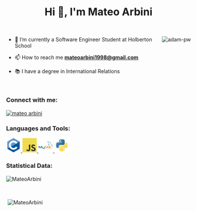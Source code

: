 <h1 align="center">Hi 👋, I'm Mateo Arbini</h1>
<br>
<p><img align="right" src="https://github.com/Adam-pw/Adam-pw/blob/main/animation_500_kxa883sd.gif" alt="adam-pw" /></p>


- 🌱 I’m currently a Software Engineer Student at Holberton School

- 📫 How to reach me **mateoarbini1998@gmail.com**

- 📚 I have a degree in International Relations

<br>

<h3 align="left">Connect with me:</h3>
<p align="left">
  <a href="https://www.linkedin.com/in/mateo-arbini-1493691a8/" target="blank"><img align="center"
      src="https://raw.githubusercontent.com/rahuldkjain/github-profile-readme-generator/master/src/images/icons/Social/linked-in-alt.svg"
      alt="mateo arbini" height="30" width="40" /></a>
</p>


<h3 align="left">Languages and Tools:</h3>
<p align="left"> <a href="https://www.cprogramming.com/" target="_blank"
    rel="noreferrer"> <img src="https://raw.githubusercontent.com/devicons/devicon/master/icons/c/c-original.svg"
      alt="c" width="40" height="40" /> </a> <a href="https://developer.mozilla.org/en-US/docs/Web/JavaScript" target="_blank"
    rel="noreferrer"> <img
      src="https://raw.githubusercontent.com/devicons/devicon/master/icons/javascript/javascript-original.svg"
      alt="javascript" width="40" height="40" /> </a> <a href="https://www.mysql.com/" target="_blank" rel="noreferrer"> <img
      src="https://raw.githubusercontent.com/devicons/devicon/master/icons/mysql/mysql-original-wordmark.svg"
      alt="mysql" width="40" height="40" /> </a> <a href="https://www.python.org" target="_blank" rel="noreferrer"> <img
      src="https://raw.githubusercontent.com/devicons/devicon/master/icons/python/python-original.svg" alt="python"
      width="40" height="40" /> </a>

<h3>Statistical Data:</h3>
<p><img align="center"
    src="https://github-readme-stats.vercel.app/api/top-langs?username=MateoArbini&show_icons=true&locale=en&bg_color=0d1117&text_color=ffffff&layout=compact"
    alt="MateoArbini" 
    bg_color=#808080/></p>

<br>

<p>&nbsp;<img align="center" src="https://github-readme-stats.vercel.app/api?username=MateoArbini&show_icons=true&locale=en&bg_color=0d1117&text_color=ffffff&repo=convoychat"
    alt="MateoArbini" /></p>
